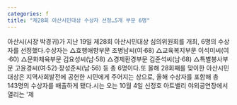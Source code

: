 ```yaml
---
categories: f
title: "제28회 아산시민대상 수상자 선정…5개 부문 6명"
---
```

아산시(시장 박경귀)가 지난 19일 제28회 아산시민대상 심의위원회를 개최, 6명의 수상자를 선정했다.수상자는 △효행애향부문 조병남씨(여·68) △교육복지부문 이석미씨(여·60) △문화체육부문 김요성씨(남·58) △경제환경부문 김준석씨(남·68) △특별봉사부문 고윤경씨(여·52)·장성준씨(남·56) 등 총 6명이다.또 올해 28회째를 맞이한 아산시민대상은 지역사회발전에 공헌한 시민에게 주어지는 상으로, 올해 수상자를 포함해 총 143명의 수상자를 배출하게 됐다.시는 오는 10월 4일 신정호 아트밸리 야외공연장에서 열리는 &#39;제